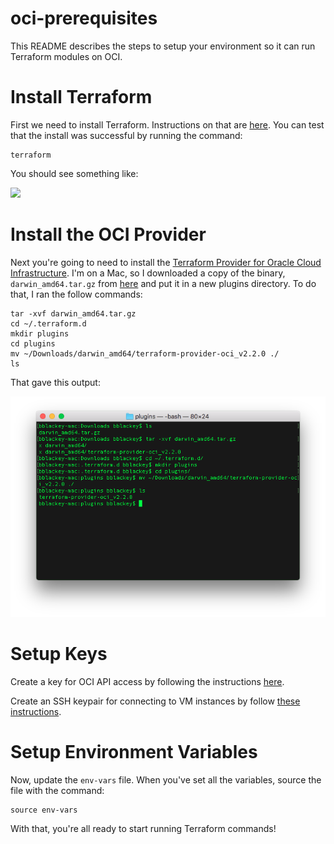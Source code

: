 # oci-prerequisites

This README describes the steps to setup your environment so it can run Terraform modules on OCI.

# Install Terraform

First we need to install Terraform.  Instructions on that are [here](https://www.terraform.io/intro/getting-started/install.html).  You can test that the install was successful by running the command:

    terraform

You should see something like:

![](./images/1%20-%20git%20terraform.png)

# Install the OCI Provider

Next you're going to need to install the [Terraform Provider for Oracle Cloud Infrastructure](https://github.com/oracle/terraform-provider-baremetal/blob/master/README.md).  I'm on a Mac, so I downloaded a copy of the binary, `darwin_amd64.tar.gz` from [here](https://github.com/oracle/terraform-provider-oci/releases) and put it in a new plugins directory.  To do that, I ran the follow commands:

    tar -xvf darwin_amd64.tar.gz
    cd ~/.terraform.d
    mkdir plugins
    cd plugins
    mv ~/Downloads/darwin_amd64/terraform-provider-oci_v2.2.0 ./
    ls

That gave this output:

![](./images/2%20-%20provider.png)

# Setup Keys
Create a key for OCI API access by following the instructions [here](https://docs.us-phoenix-1.oraclecloud.com/Content/API/Concepts/apisigningkey.htm).

Create an SSH keypair for connecting to VM instances by follow [these instructions](https://docs.us-phoenix-1.oraclecloud.com/Content/GSG/Tasks/creatingkeys.htm).

# Setup Environment Variables
Now, update the `env-vars` file.  When you've set all the variables, source the file with the command:

    source env-vars

With that, you're all ready to start running Terraform commands!
